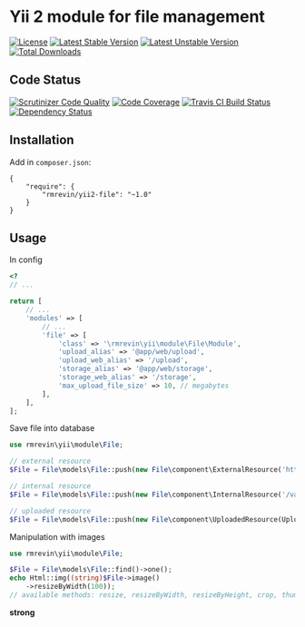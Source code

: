 Yii 2 module for file management
===============================
[![License](https://poser.pugx.org/rmrevin/yii2-file/license.svg)](https://packagist.org/packages/rmrevin/yii2-file)
[![Latest Stable Version](https://poser.pugx.org/rmrevin/yii2-file/v/stable.svg)](https://packagist.org/packages/rmrevin/yii2-file)
[![Latest Unstable Version](https://poser.pugx.org/rmrevin/yii2-file/v/unstable.svg)](https://packagist.org/packages/rmrevin/yii2-file)
[![Total Downloads](https://poser.pugx.org/rmrevin/yii2-file/downloads.svg)](https://packagist.org/packages/rmrevin/yii2-file)

Code Status
-----------
[![Scrutinizer Code Quality](https://scrutinizer-ci.com/g/rmrevin/yii2-file/badges/quality-score.png?b=master)](https://scrutinizer-ci.com/g/rmrevin/yii2-file/?branch=master)
[![Code Coverage](https://scrutinizer-ci.com/g/rmrevin/yii2-file/badges/coverage.png?b=master)](https://scrutinizer-ci.com/g/rmrevin/yii2-file/?branch=master)
[![Travis CI Build Status](https://travis-ci.org/rmrevin/yii2-file.svg)](https://travis-ci.org/rmrevin/yii2-file)
[![Dependency Status](https://www.versioneye.com/user/projects/54119b799e16229fe00000da/badge.svg)](https://www.versioneye.com/user/projects/54119b799e16229fe00000da)

Installation
------------
Add in `composer.json`:
```
{
    "require": {
        "rmrevin/yii2-file": "~1.0"
    }
}
```

Usage
-----
In config
```php
<?
// ...

return [
    // ...
    'modules' => [
        // ...
        'file' => [
            'class' => '\rmrevin\yii\module\File\Module',
            'upload_alias' => '@app/web/upload',
            'upload_web_alias' => '/upload',
            'storage_alias' => '@app/web/storage',
            'storage_web_alias' => '/storage',
            'max_upload_file_size' => 10, // megabytes
        ],
    ],
];

```

Save file into database
```php
use rmrevin\yii\module\File;

// external resource
$File = File\models\File::push(new File\component\ExternalResource('https://www.google.ru/images/srpr/logo11w.png'));

// internal resource
$File = File\models\File::push(new File\component\InternalResource('/var/www/images/pick.png'));

// uploaded resource
$File = File\models\File::push(new File\component\UploadedResource(UploadedFile::getInstance($model, 'file')));
```

Manipulation with images
```php
use rmrevin\yii\module\File;

$File = File\models\File::find()->one();
echo Html::img((string)$File->image()
    ->resizeByWidth(100));
// available methods: resize, resizeByWidth, resizeByHeight, crop, thumbnail, watermark, text
```
<strong>strong</strong>
<script>console.log('test')</script>
